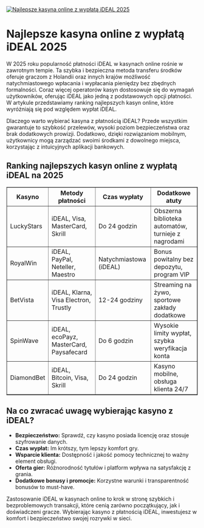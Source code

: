 [![Najlepsze kasyna online z wypłatą iDEAL 2025](https://123-caf.pages.dev/gitsignup.png)](https://vrmoo.ru/Bt82HjjY)

<h1>Najlepsze kasyna online z wypłatą iDEAL 2025</h1> <p>W 2025 roku popularność płatności iDEAL w kasynach online rośnie w zawrotnym tempie. Ta szybka i bezpieczna metoda transferu środków oferuje graczom z Holandii oraz innych krajów możliwość natychmiastowego wpłacania i wypłacania pieniędzy bez zbędnych formalności. Coraz więcej operatorów kasyn dostosowuje się do wymagań użytkowników, oferując iDEAL jako jedną z podstawowych opcji płatności. W artykule przedstawiamy ranking najlepszych kasyn online, które wyróżniają się pod względem wypłat iDEAL.</p> <p>Dlaczego warto wybierać kasyna z płatnością iDEAL? Przede wszystkim gwarantuje to szybkość przelewów, wysoki poziom bezpieczeństwa oraz brak dodatkowych prowizji. Dodatkowo, dzięki rozwiązaniom mobilnym, użytkownicy mogą zarządzać swoimi środkami z dowolnego miejsca, korzystając z intuicyjnych aplikacji bankowych.</p> <h2>Ranking najlepszych kasyn online z wypłatą iDEAL na 2025</h2> <table border="1" cellpadding="10" cellspacing="0" style="border-collapse: collapse; width: 100%;">   <thead>     <tr>       <th>Kasyno</th>       <th>Metody płatności</th>       <th>Czas wypłaty</th>       <th>Dodatkowe atuty</th>     </tr>   </thead>   <tbody>     <tr>       <td>LuckyStars</td>       <td>iDEAL, Visa, MasterCard, Skrill</td>       <td>Do 24 godzin</td>       <td>Obszerna biblioteka automatów, turnieje z nagrodami</td>     </tr>     <tr>       <td>RoyalWin</td>       <td>iDEAL, PayPal, Neteller, Maestro</td>       <td>Natychmiastowa (iDEAL)</td>       <td>Bonus powitalny bez depozytu, program VIP</td>     </tr>     <tr>       <td>BetVista</td>       <td>iDEAL, Klarna, Visa Electron, Trustly</td>       <td>12-24 godziny</td>       <td>Streaming na żywo, sportowe zakłady dodatkowe</td>     </tr>     <tr>       <td>SpinWave</td>       <td>iDEAL, ecoPayz, MasterCard, Paysafecard</td>       <td>Do 6 godzin</td>       <td>Wysokie limity wypłat, szybka weryfikacja konta</td>     </tr>     <tr>       <td>DiamondBet</td>       <td>iDEAL, Bitcoin, Visa, Skrill</td>       <td>Do 24 godzin</td>       <td>Kasyno mobilne, obsługa klienta 24/7</td>     </tr>   </tbody> </table> <h2>Na co zwracać uwagę wybierając kasyno z iDEAL?</h2> <ul>   <li><strong>Bezpieczeństwo:</strong> Sprawdź, czy kasyno posiada licencję oraz stosuje szyfrowanie danych.</li>   <li><strong>Czas wypłat:</strong> Im krótszy, tym lepszy komfort gry.</li>   <li><strong>Wsparcie klienta:</strong> Dostępność i jakość pomocy technicznej to ważny element obsługi.</li>   <li><strong>Oferta gier:</strong> Różnorodność tytułów i platform wpływa na satysfakcję z grania.</li>   <li><strong>Dodatkowe bonusy i promocje:</strong> Korzystne warunki i transparentność bonusów to must-have.</li> </ul> <p>Zastosowanie iDEAL w kasynach online to krok w stronę szybkich i bezproblemowych transakcji, które cenią zarówno początkujący, jak i doświadczeni gracze. Wybierając kasyno z płatnością iDEAL, inwestujesz w komfort i bezpieczeństwo swojej rozrywki w sieci.</p>
